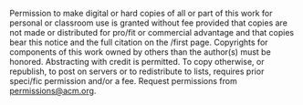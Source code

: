 Permission to make digital or hard copies of all or part of this work for personal or classroom use is granted without fee provided that copies are not made or distributed for pro/fit or commercial advantage and that copies bear this notice and the full citation on the /first page. Copyrights for components of this work owned by others than the author(s) must be honored. Abstracting with credit is permitted. To copy otherwise, or republish, to post on servers or to redistribute to lists, requires prior speci/fic permission and/or a fee. Request permissions from permissions@acm.org.